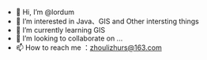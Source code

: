 - 👋 Hi, I’m @lordum
- 👀 I’m interested in Java、GIS and Other intersting things
- 🌱 I’m currently learning GIS
- 💞️ I’m looking to collaborate on ...
- 📫 How to reach me ：zhoulizhurs@163.com

<!---
lordum/lordum is a ✨ special ✨ repository because its `README.md` (this file) appears on your GitHub profile.
You can click the Preview link to take a look at your changes.
--->
